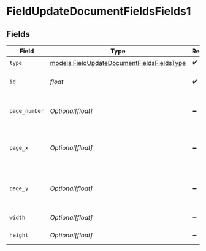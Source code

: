 # FieldUpdateDocumentFieldsFields1


## Fields

| Field                                                                                          | Type                                                                                           | Required                                                                                       | Description                                                                                    |
| ---------------------------------------------------------------------------------------------- | ---------------------------------------------------------------------------------------------- | ---------------------------------------------------------------------------------------------- | ---------------------------------------------------------------------------------------------- |
| `type`                                                                                         | [models.FieldUpdateDocumentFieldsFieldsType](../models/fieldupdatedocumentfieldsfieldstype.md) | :heavy_check_mark:                                                                             | N/A                                                                                            |
| `id`                                                                                           | *float*                                                                                        | :heavy_check_mark:                                                                             | The ID of the field to update.                                                                 |
| `page_number`                                                                                  | *Optional[float]*                                                                              | :heavy_minus_sign:                                                                             | The page number the field will be on.                                                          |
| `page_x`                                                                                       | *Optional[float]*                                                                              | :heavy_minus_sign:                                                                             | The X coordinate of where the field will be placed.                                            |
| `page_y`                                                                                       | *Optional[float]*                                                                              | :heavy_minus_sign:                                                                             | The Y coordinate of where the field will be placed.                                            |
| `width`                                                                                        | *Optional[float]*                                                                              | :heavy_minus_sign:                                                                             | The width of the field.                                                                        |
| `height`                                                                                       | *Optional[float]*                                                                              | :heavy_minus_sign:                                                                             | The height of the field.                                                                       |